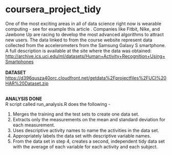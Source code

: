 coursera_project_tidy
=====================
One of the most exciting areas in all of data science right now is wearable computing - see for example this article . Companies like Fitbit, Nike, and Jawbone Up are racing to develop the most advanced algorithms to attract new users. The data linked to from the course website represent data collected from the accelerometers from the Samsung Galaxy S smartphone. A full description is available at the site where the data was obtained:<br>
http://archive.ics.uci.edu/ml/datasets/Human+Activity+Recognition+Using+Smartphones <br><br>
<b>DATASET</b><br>
https://d396qusza40orc.cloudfront.net/getdata%2Fprojectfiles%2FUCI%20HAR%20Dataset.zip<br><br>

<b>ANALYSIS DONE</b><br>
R script called run_analysis.R does the following - <br>
1) Merges the training and the test sets to create one data set.<br>
2) Extracts only the measurements on the mean and standard deviation for each measurement. <br>
3) Uses descriptive activity names to name the activities in the data set. <br>
4) Appropriately labels the data set with descriptive variable names. <br>
5) From the data set in step 4, creates a second, independent tidy data set with the average of each variable for each activity and each subject.
